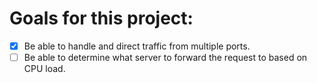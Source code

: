 # Goals for this project:

- [x] Be able to handle and direct traffic from multiple ports.
- [ ] Be able to determine what server to forward the request to based on CPU load.  
